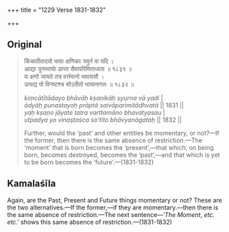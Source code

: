 +++
title = "1229 Verse 1831-1832"

+++
## Original 
>
> किंचातीतादयो भावाः क्षणिकाः स्युर्न वा यदि ।  
> आद्याः पुनस्तयोः प्राप्ता सैवापरिमिताध्वता ॥ १८३१ ॥  
> यः क्षणो जायते तत्र वर्त्तमानो भवत्यसौ ।  
> उत्पद्य यो विनष्टश्च सोऽतीतो भाव्यनागतः ॥ १८३२ ॥ 
>
> *kiṃcātītādayo bhāvāḥ kṣaṇikāḥ syurna vā yadi* \|  
> *ādyāḥ punastayoḥ prāptā saivāparimitādhvatā* \|\| 1831 \|\|  
> *yaḥ kṣaṇo jāyate tatra varttamāno bhavatyasau* \|  
> *utpadya yo vinaṣṭaśca so'tīto bhāvyanāgataḥ* \|\| 1832 \|\| 
>
> Further, would the ‘past’ and other entities be momentary, or not?—If the former, then there is the same absence of restriction.—The ‘moment’ that is born becomes the ‘present’,—that which, on being born, becomes destroyed, becomes the ‘past’,—and that which is yet to be born becomes the ‘future’.—(1831-1832)



## Kamalaśīla

Again, are the Past, Present and Future things momentary or not? These are the two alternatives.—If the former,—if they are momentary.—then there is the same absence of restriction.—The next sentence—‘*The Moment*, *etc. etc*.’ shows this same absence of restriction.—(1831-1832)


